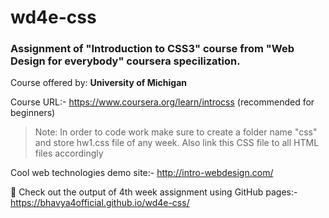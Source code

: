 # wd4e-css

### Assignment of "Introduction to CSS3" course from "Web Design for everybody" coursera specilization.

Course offered by: **University of Michigan**

Course URL:- https://www.coursera.org/learn/introcss (recommended for beginners)

>Note: In order to code work make sure to create a folder name "css" and store hw1.css file of any week. Also link this CSS file to all HTML files accordingly

Cool web technologies demo site:- http://intro-webdesign.com/

🤩 Check out the output of 4th week assignment using GitHub pages:- https://bhavya4official.github.io/wd4e-css/
